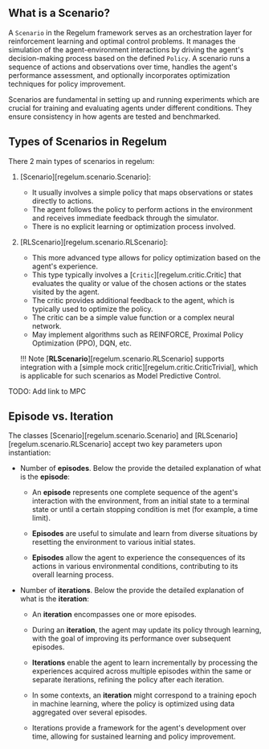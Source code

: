 ## What is a Scenario?

A `Scenario` in the Regelum framework serves as an orchestration layer for reinforcement learning and optimal control problems. It manages the simulation of the agent-environment interactions by driving the agent's decision-making process based on the defined `Policy`. A scenario runs a sequence of actions and observations over time, handles the agent's performance assessment, and optionally incorporates optimization techniques for policy improvement.

Scenarios are fundamental in setting up and running experiments which are crucial for training and evaluating agents under different conditions. They ensure consistency in how agents are tested and benchmarked.

## Types of Scenarios in Regelum

There 2 main types of scenarios in regelum: 

1. [Scenario][regelum.scenario.Scenario]:
    - It usually involves a simple policy that maps observations or states directly to actions.
    - The agent follows the policy to perform actions in the environment and receives immediate feedback through the simulator.
    - There is no explicit learning or optimization process involved.

2. [RLScenario][regelum.scenario.RLScenario]:
    - This more advanced type allows for policy optimization based on the agent's experience.
    - This type typically involves a [`Critic`][regelum.critic.Critic] that evaluates the quality or value of the chosen actions or the states visited by the agent.
    - The critic provides additional feedback to the agent, which is typically used to optimize the policy.
    - The critic can be a simple value function or a complex neural network.
    - May implement algorithms such as REINFORCE, Proximal Policy Optimization (PPO), DQN, etc.

    !!! Note
        [**RLScenario**][regelum.scenario.RLScenario] supports integration with a [simple mock critic][regelum.critic.CriticTrivial], which is applicable for such scenarios as Model Predictive Control. 

TODO: Add link to MPC

## Episode vs. Iteration

The classes [Scenario][regelum.scenario.Scenario] and [RLScenario][regelum.scenario.RLScenario] accept two key parameters upon instantiation:

- Number of **episodes**. Below the provide the detailed explanation of what is the **episode**:
    
    - An **episode** represents one complete sequence of the agent's interaction with the environment, from an initial state to a terminal state or until a certain stopping condition is met (for example, a time limit).
    
    - **Episodes** are useful to simulate and learn from diverse situations by resetting the environment to various initial states.
    
    - **Episodes** allow the agent to experience the consequences of its actions in various environmental conditions, contributing to its overall learning process.

- Number of **iterations**. Below the provide the detailed explanation of what is the **iteration**:
    
    - An **iteration** encompasses one or more episodes.

    - During an **iteration**, the agent may update its policy through learning, with the goal of improving its performance over subsequent episodes.

    - **Iterations** enable the agent to learn incrementally by processing the experiences acquired across multiple episodes within the same or separate iterations, refining the policy after each iteration.

    - In some contexts, an **iteration** might correspond to a training epoch in machine learning, where the policy is optimized using data aggregated over several episodes.

    - Iterations provide a framework for the agent's development over time, allowing for sustained learning and policy improvement.